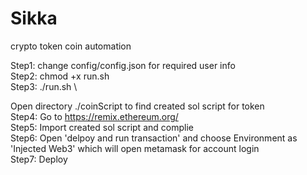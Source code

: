 # Sikka 
crypto token coin automation  

Step1: change config/config.json for required user info \
Step2: chmod +x run.sh \
Step3: ./run.sh \

Open directory ./coinScript to find created sol script for token  \
Step4: Go to https://remix.ethereum.org/ \
Step5: Import created sol script and complie  \
Step6: Open 'delpoy and run transaction' and choose Environment as 'Injected Web3' which will open metamask for account login\
Step7: Deploy
